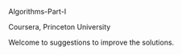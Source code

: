Algorithms-Part-I

Coursera, Princeton University

Welcome to suggestions to improve the solutions.
